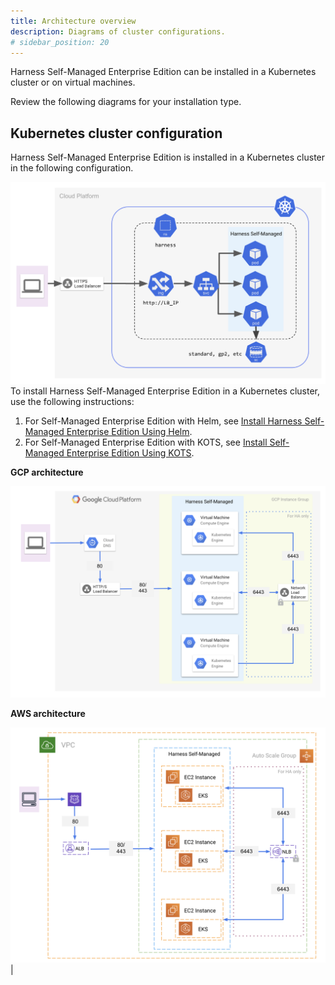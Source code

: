 ```yaml
---
title: Architecture overview
description: Diagrams of cluster configurations.
# sidebar_position: 20
---
```


Harness Self-Managed Enterprise Edition can be installed in a Kubernetes cluster or on virtual machines. 

Review the following diagrams for your installation type.

## Kubernetes cluster configuration

Harness Self-Managed Enterprise Edition is installed in a Kubernetes cluster in the following configuration.

![](./static/harness-self-managed-enterprise-edition-overview-00.png)To install Harness Self-Managed Enterprise Edition in a Kubernetes cluster, use the following instructions:

1. For Self-Managed Enterprise Edition with Helm, see [Install Harness Self-Managed Enterprise Edition Using Helm](../self-managed-helm-based-install/install-harness-self-managed-enterprise-edition-using-helm-ga.md).
2. For Self-Managed Enterprise Edition with KOTS, see [Install Self-Managed Enterprise Edition Using KOTS](../deploy-with-kots/kubernetes-cluster-on-prem-kubernetes-cluster-setup.md).


**GCP architecture**   

![](./static/gcp_architecture_smpOverview.png)  

**AWS architecture**

![](./static/aws_architecture_smpOverview.png) |

